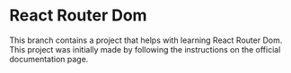 # React Router Dom
This branch contains a project that helps with learning React Router Dom.
This project was initially made by following the instructions on the official documentation page.
